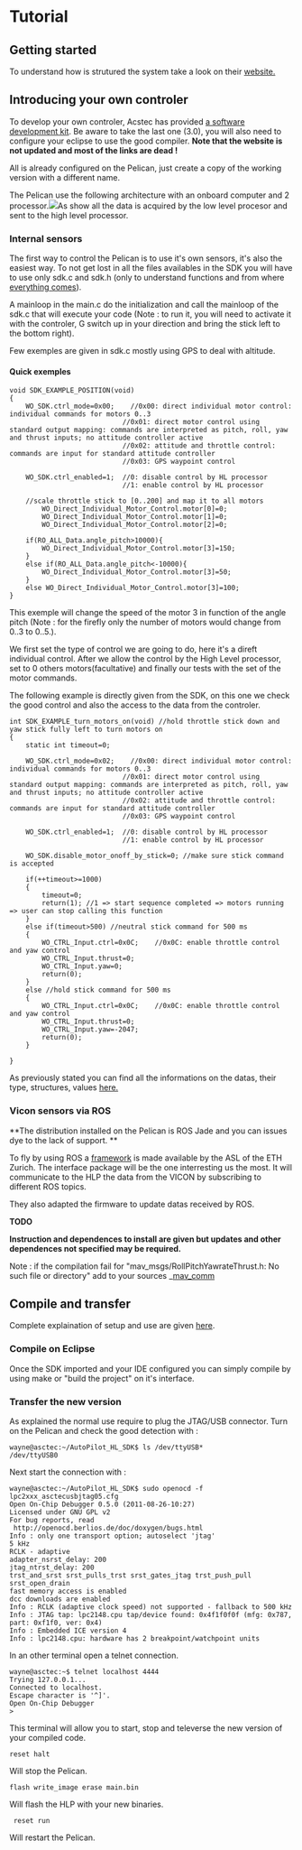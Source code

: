 # Tutorial

## Getting started

To understand how is strutured the system take a look on their [website. ](http://wiki.asctec.de/display/AR/AscTec+Pelican)

## Introducing your own controler

To develop your own controler, Acstec has provided [a software development kit](http://wiki.asctec.de/display/AR/AscTec+SDK). Be aware to take the last one \(3.0\), you will also need to configure your eclipse to use the good compiler. **Note that the website is not updated and most of the links are dead !**

All is already configured on the Pelican, just create a copy of the working version with a different name.

The Pelican use the following architecture with an onboard computer and 2 processor.![](/assets/AutoPilot_overview.png)As show all the data is acquired by the low level procesor and sent to the high level processor.

### Internal sensors

The first way to control the Pelican is to use it's own sensors, it's also the easiest way. To not get lost in all the files availables in the SDK you will have to use only sdk.c and sdk.h \(only to understand functions and from where [everything comes](http://wiki.asctec.de/display/AR/List+of+all+predefined+variables%2C+commands+and+parameters)\).

A mainloop in the main.c do the initialization and call the mainloop of the sdk.c that will execute your code \(Note : to run it, you will need to activate it with the controler, G switch up in your direction and bring the stick left to the bottom right\).

Few exemples are given in sdk.c mostly using GPS to deal with altitude.

#### Quick exemples

```
void SDK_EXAMPLE_POSITION(void)
{
    WO_SDK.ctrl_mode=0x00;    //0x00: direct individual motor control: individual commands for motors 0..3
                            //0x01: direct motor control using standard output mapping: commands are interpreted as pitch, roll, yaw and thrust inputs; no attitude controller active
                            //0x02: attitude and throttle control: commands are input for standard attitude controller
                            //0x03: GPS waypoint control

    WO_SDK.ctrl_enabled=1;  //0: disable control by HL processor
                            //1: enable control by HL processor

    //scale throttle stick to [0..200] and map it to all motors
        WO_Direct_Individual_Motor_Control.motor[0]=0;
        WO_Direct_Individual_Motor_Control.motor[1]=0;
        WO_Direct_Individual_Motor_Control.motor[2]=0;

    if(RO_ALL_Data.angle_pitch>10000){
        WO_Direct_Individual_Motor_Control.motor[3]=150;
    }
    else if(RO_ALL_Data.angle_pitch<-10000){
        WO_Direct_Individual_Motor_Control.motor[3]=50;
    }
    else WO_Direct_Individual_Motor_Control.motor[3]=100;
}
```

This exemple will change the speed of the motor 3 in function of the angle pitch \(Note : for the firefly only the number of motors would change from 0..3 to 0..5.\).

We first set the type of control we are going to do, here it's a direft individual control. After we allow the control by the High Level processor, set to 0 others motors\(facultative\) and finally our tests with the set of the motor commands.

The following example is directly given from the SDK, on this one we check the good control and also the access to the data from the controler.

```
int SDK_EXAMPLE_turn_motors_on(void) //hold throttle stick down and yaw stick fully left to turn motors on
{
    static int timeout=0;

    WO_SDK.ctrl_mode=0x02;    //0x00: direct individual motor control: individual commands for motors 0..3
                            //0x01: direct motor control using standard output mapping: commands are interpreted as pitch, roll, yaw and thrust inputs; no attitude controller active
                            //0x02: attitude and throttle control: commands are input for standard attitude controller
                            //0x03: GPS waypoint control

    WO_SDK.ctrl_enabled=1;  //0: disable control by HL processor
                            //1: enable control by HL processor

    WO_SDK.disable_motor_onoff_by_stick=0; //make sure stick command is accepted

    if(++timeout>=1000)
    {
        timeout=0;
        return(1); //1 => start sequence completed => motors running => user can stop calling this function
    }
    else if(timeout>500) //neutral stick command for 500 ms
    {
        WO_CTRL_Input.ctrl=0x0C;    //0x0C: enable throttle control and yaw control
        WO_CTRL_Input.thrust=0;
        WO_CTRL_Input.yaw=0;
        return(0);
    }
    else //hold stick command for 500 ms
    {
        WO_CTRL_Input.ctrl=0x0C;    //0x0C: enable throttle control and yaw control
        WO_CTRL_Input.thrust=0;
        WO_CTRL_Input.yaw=-2047;
        return(0);
    }

}
```

As previously stated you can find all the informations on the datas, their type, structures, values [here.](http://wiki.asctec.de/display/AR/List+of+all+predefined+variables%2C+commands+and+parameters)

### Vicon sensors via ROS

**The distribution installed on the Pelican is ROS Jade and you can issues dye to the lack of support. **

To fly by using ROS a [framework](https://github.com/ethz-asl/asctec_mav_framework) is made available by the ASL of the ETH Zurich. The interface package will be the one interresting us the most. It will communicate to the HLP the data from the VICON by subscribing to different ROS topics.

They also adapted the firmware to update datas received by ROS.

**TODO**

**Instruction and dependences to install are given but updates and other dependences not specified may be required.**

Note : if the compilation fail for "mav_msgs/RollPitchYawrateThrust.h: No such file or directory" add to your sources _[mav\_comm](https://github.com/ethz-asl/mav_comm)

## Compile and transfer

Complete explaination of setup and use are given [here](http://wiki.asctec.de/display/AR/SDK+Setup+for+Linux).

### Compile on Eclipse

Once the SDK imported and your IDE configured you can simply compile by using make or "build the project" on it's interface.

### Transfer the new version

As explained the normal use require to plug the JTAG/USB connector. Turn on the Pelican and check the good detection with :

```
wayne@asctec:~/AutoPilot_HL_SDK$ ls /dev/ttyUSB*
/dev/ttyUSB0
```

Next start the connection with :

```
wayne@asctec:~/AutoPilot_HL_SDK$ sudo openocd -f lpc2xxx_asctecusbjtag05.cfg
Open On-Chip Debugger 0.5.0 (2011-08-26-10:27)
Licensed under GNU GPL v2
For bug reports, read
 http://openocd.berlios.de/doc/doxygen/bugs.html
Info : only one transport option; autoselect 'jtag'
5 kHz
RCLK - adaptive
adapter_nsrst_delay: 200
jtag_ntrst_delay: 200
trst_and_srst srst_pulls_trst srst_gates_jtag trst_push_pull srst_open_drain
fast memory access is enabled
dcc downloads are enabled
Info : RCLK (adaptive clock speed) not supported - fallback to 500 kHz
Info : JTAG tap: lpc2148.cpu tap/device found: 0x4f1f0f0f (mfg: 0x787, part: 0xf1f0, ver: 0x4)
Info : Embedded ICE version 4
Info : lpc2148.cpu: hardware has 2 breakpoint/watchpoint units
```

In an other terminal open a telnet connection.

```
wayne@asctec:~$ telnet localhost 4444
Trying 127.0.0.1...
Connected to localhost.
Escape character is '^]'.
Open On-Chip Debugger
>
```

This terminal will allow you to start, stop and televerse the new version of your compiled code.

```
reset halt
```

Will stop the Pelican.

```
flash write_image erase main.bin
```

Will flash the HLP with your new binaries.

```
 reset run
```

Will restart the Pelican.

